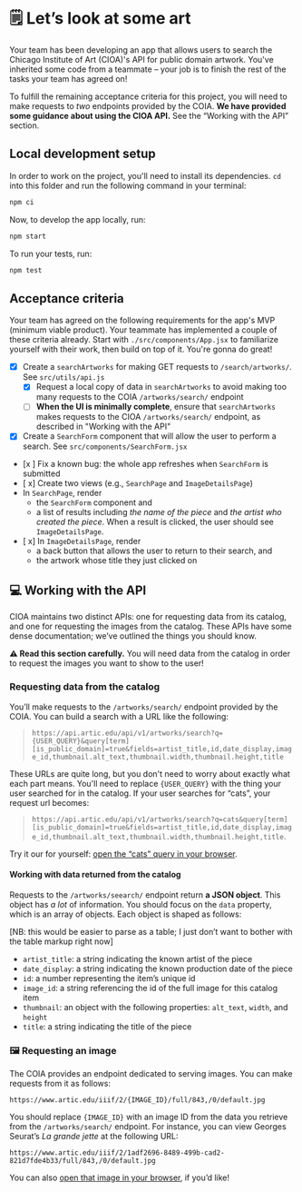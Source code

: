 # 🗒️ Let’s look at some art

Your team has been developing an app that allows users to search the Chicago Institute of Art (CIOA)'s API for public domain artwork. You've inherited some code from a teammate – your job is to finish the rest of the tasks your team has agreed on!

To fulfill the remaining acceptance criteria for this project, you will need to make requests to _two_ endpoints provided by the COIA. **We have provided some guidance about using the CIOA API.** See the “Working with the API” section.

## Local development setup

In order to work on the project, you'll need to install its dependencies. `cd` into this folder and run the following command in your terminal:

```bash
npm ci
```

Now, to develop the app locally, run:

```bash
npm start
```

To run your tests, run:

```bash
npm test
```

## Acceptance criteria

Your team has agreed on the following requirements for the app's MVP (minimum viable product). Your teammate has implemented a couple of these criteria already. Start with `./src/components/App.jsx` to familiarize yourself with their work, then build on top of it. You're gonna do great!

- [x] Create a `searchArtworks` for making GET requests to `/search/artworks/`. See `src/utils/api.js`
  - [x] Request a local copy of data in `searchArtworks` to avoid making too many requests to the COIA `/artworks/search/` endpoint
  - [ ] **When the UI is minimally complete**, ensure that `searchArtworks` makes requests to the CIOA `/artworks/search/` endpoint, as described in "Working with the API"
- [x] Create a `SearchForm` component that will allow the user to perform a search. See `src/components/SearchForm.jsx`
- [x ] Fix a known bug: the whole app refreshes when `SearchForm` is submitted
- [ x] Create two views (e.g., `SearchPage` and `ImageDetailsPage`)
- In `SearchPage`, render
  - the `SearchForm` component and
  - a list of results including _the name of the piece_ and _the artist who created the piece_. When a result is clicked, the user should see `ImageDetailsPage`.
- [ x] In `ImageDetailsPage`, render
  - a back button that allows the user to return to their search, and
  - the artwork whose title they just clicked on

## 💻 Working with the API

CIOA maintains two distinct APIs: one for requesting data from its catalog, and one for requesting the images from the catalog. These APIs have some dense documentation; we’ve outlined the things you should know.

**⚠️ Read this section carefully.** You will need data from the catalog in order to request the images you want to show to the user!

### Requesting data from the catalog

You’ll make requests to the `/artworks/search/` endpoint provided by the COIA. You can build a search with a URL like the following:

> `https://api.artic.edu/api/v1/artworks/search?q={USER_QUERY}&query[term][is_public_domain]=true&fields=artist_title,id,date_display,image_id,thumbnail.alt_text,thumbnail.width,thumbnail.height,title`

These URLs are quite long, but you don't need to worry about exactly what each part means. You'll need to replace `{USER_QUERY}` with the thing your user searched for in the catalog. If your user searches for “cats”, your request url becomes:

> `https://api.artic.edu/api/v1/artworks/search?q=cats&query[term][is_public_domain]=true&fields=artist_title,id,date_display,image_id,thumbnail.alt_text,thumbnail.width,thumbnail.height,title`.

Try it our for yourself: [open the “cats” query in your browser](https://api.artic.edu/api/v1/artworks/search?q=cats&query[term][is_public_domain]=true&fields=artist_title,id,date_display,image_id,thumbnail.alt_text,thumbnail.width,thumbnail.height,title).

#### Working with data returned from the catalog

Requests to the `/artworks/seearch/` endpoint return **a JSON object**. This object has _a lot_ of information. You should focus on the `data` property, which is an array of objects. Each object is shaped as follows:

[NB: this would be easier to parse as a table; I just don’t want to bother with the table markup right now]

- `artist_title`: a string indicating the known artist of the piece
- `date_display`: a string indicating the known production date of the piece
- `id`: a number representing the item’s unique id
- `image_id`: a string referencing the id of the full image for this catalog item
- `thumbnail`: an object with the following properties: `alt_text`, `width`, and `height`
- `title`: a string indicating the title of the piece

### 🖼️ Requesting an image

The COIA provides an endpoint dedicated to serving images. You can make requests from it as follows:

```
https://www.artic.edu/iiif/2/{IMAGE_ID}/full/843,/0/default.jpg
```

You should replace `{IMAGE_ID}` with an image ID from the data you retrieve from the `/artworks/search/` endpoint. For instance, you can view Georges Seurat’s _La grande jette_ at the following URL:

```
https://www.artic.edu/iiif/2/1adf2696-8489-499b-cad2-821d7fde4b33/full/843,/0/default.jpg
```

You can also [open that image in your browser](https://www.artic.edu/iiif/2/1adf2696-8489-499b-cad2-821d7fde4b33/full/843,/0/default.jpg), if you’d like!
